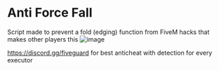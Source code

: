# Anti Force Fall
Script made to prevent a fold (edging) function from FiveM hacks that makes other players this 
![image](https://github.com/CiastekbatakPro/Skript.gg-Anti-Fold/assets/73557171/fb2296a5-57e5-42af-bc14-dabc56570166)

https://discord.gg/fiveguard for best anticheat with detection for every executor
